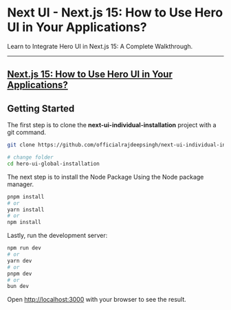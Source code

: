 # Next UI - Next.js 15: How to Use Hero UI in Your Applications?

Learn to Integrate Hero UI in Next.js 15: A Complete Walkthrough.

---
[Next.js 15: How to Use Hero UI in Your Applications?](https://medium.com/frontendweb/next-js-15-how-to-use-hero-ui-in-your-applications-564a0a3ef228)
---

## Getting Started

The first step is to clone the **next-ui-individual-installation** project with a git command.

```bash
git clone https://github.com/officialrajdeepsingh/next-ui-individual-installation.git

# change folder
cd hero-ui-global-installation
```
The next step is to install the Node Package Using the Node package manager.

```bash
pnpm install
# or
yarn install
# or
npm install
```

Lastly, run the development server:

```bash
npm run dev
# or
yarn dev
# or
pnpm dev
# or
bun dev
```

Open [http://localhost:3000](http://localhost:3000) with your browser to see the result.
